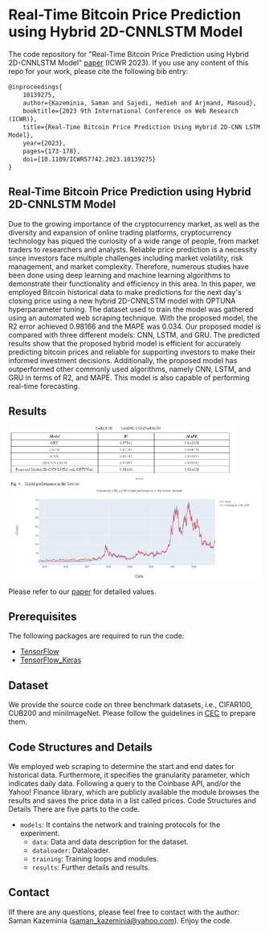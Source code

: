 # Real-Time Bitcoin Price Prediction using Hybrid 2D-CNNLSTM Model

The code repository for "Real-Time Bitcoin Price Prediction using Hybrid 2D-CNNLSTM Model" [paper](https://ieeexplore.ieee.org/abstract/document/10139275/) (ICWR 2023). If you use any content of this repo for your work, please cite the following bib entry:
  
    @inproceedings{
        10139275,
        author={Kazeminia, Saman and Sajedi, Hedieh and Arjmand, Masoud},
        booktitle={2023 9th International Conference on Web Research (ICWR)}, 
        title={Real-Time Bitcoin Price Prediction Using Hybrid 2D-CNN LSTM Model}, 
        year={2023},
        pages={173-178},
        doi={10.1109/ICWR57742.2023.10139275}
    }


## Real-Time Bitcoin Price Prediction using Hybrid 2D-CNNLSTM Model

Due to the growing importance of the cryptocurrency market, as well as the diversity and expansion of online trading platforms, cryptocurrency technology has piqued the curiosity of a wide range of people, from market traders to researchers and analysts. Reliable price prediction is a necessity since investors face multiple challenges including market volatility, risk management, and market complexity. Therefore, numerous studies have been done using deep learning and machine learning algorithms to demonstrate their functionality and efficiency in this area. In this paper, we employed Bitcoin historical data to make predictions for the next day's closing price using a new hybrid 2D-CNNLSTM model with OPTUNA hyperparameter tuning. The dataset used to train the model was gathered using an automated web scraping technique. With the proposed model, the R2 error achieved 0.98166 and the MAPE was 0.034. Our proposed model is compared with three different models: CNN, LSTM, and GRU. The predicted results show that the proposed hybrid model is efficient for accurately predicting bitcoin prices and reliable for supporting investors to make their informed investment decisions. Additionally, the proposed model has outperformed other commonly used algorithms, namely CNN, LSTM, and GRU in terms of R2, and MAPE. This model is also capable of performing real-time forecasting.


## Results
<img src='results/tbl3.png' style="align-self: center" width='450' height='100'>
<img src='results/fig4.png' width='900' height='200'>

Please refer to our [paper](https://ieeexplore.ieee.org/abstract/document/10139275/) for detailed values.

## Prerequisites

The following packages are required to run the code:

- [TensorFlow](https://www.tensorflow.org/resources/libraries-extensions)
- [TensorFlow_Keras](https://www.tensorflow.org/guide/keras)



## Dataset
We provide the source code on three benchmark datasets, i.e., CIFAR100, CUB200 and miniImageNet. Please follow the guidelines in [CEC](https://github.com/icoz69/CEC-CVPR2021) to prepare them.


## Code Structures and Details
We employed web scraping to determine the start and end dates for historical data. Furthermore, it specifies the granularity parameter, which indicates daily data. Following a query to the Coinbase API, and/or the Yahoo! Finance library, which are publicly available the module browses the results and saves the price data in a list called prices. 
Code Structures and Details
There are five parts to the code.
- `models`: It contains the network and training protocols for the experiment.
  - `data`: Data and data description for the dataset.
  - `dataloader`: Dataloader.
  - `training`: Training loops and modules.
  - `results`: Further details and results.

    
## Contact 
IIf there are any questions, please feel free to contact with the author: Saman Kazeminia (saman_kazeminia@yahoo.com). Enjoy the code.



